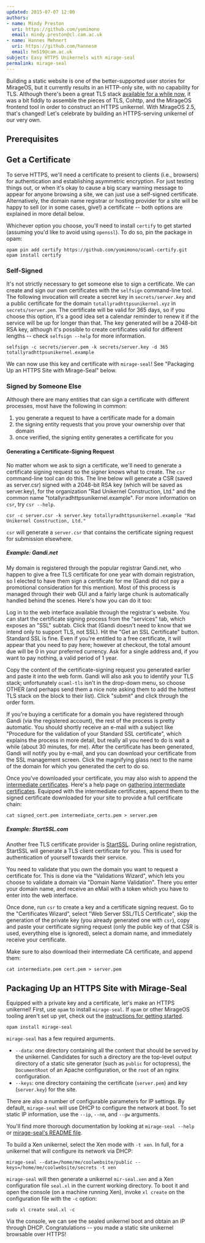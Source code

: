```yaml
---
updated: 2015-07-07 12:00
authors:
- name: Mindy Preston
  uri: https://github.com/yomimono
  email: mindy.preston@cl.cam.ac.uk
- name: Hannes Mehnert
  uri: https://github.com/hannesm
  email: hm519@cam.ac.uk
subject: Easy HTTPS Unikernels with mirage-seal
permalink: mirage-seal
---
```


Building a static website is one of the better-supported user stories for MirageOS, but it currently results in an HTTP-only site, with no capability for TLS.  Although there's been a great TLS stack [available for a while now](https://mirage.io/blog/introducing-ocaml-tls), it was a bit fiddly to assemble the pieces of TLS, Cohttp, and the MirageOS frontend tool in order to construct an HTTPS unikernel.  With MirageOS 2.5, that's changed!  Let's celebrate by building an HTTPS-serving unikernel of our very own.

## Prerequisites

## Get a Certificate

To serve HTTPS, we'll need a certificate to present to clients (i.e., browsers) for authentication and establishing asymmetric encryption. For just testing things out, or when it's okay to cause a big scary warning message to appear for anyone browsing a site, we can just use a self-signed certificate.  Alternatively, the domain name registrar or hosting provider for a site will be happy to sell (or in some cases, give!) a certificate -- both options are explained in more detail below.

Whichever option you choose, you'll need to install `certify` to get started (assuming you'd like to avoid using `openssl`).  To do so, pin the package in opam:

```
opam pin add certify https://github.com/yomimono/ocaml-certify.git
opam install certify
```

### Self-Signed

It's not strictly necessary to get someone else to sign a certificate. We can create and sign our own certificates with the `selfsign` command-line tool.  The following invocation will create a secret key in `secrets/server.key` and a public certificate for the domain `totallyradhttpsunikernel.xyz` in `secrets/server.pem`.  The certificate will be valid for 365 days, so if you choose this option, it's a good idea set a calendar reminder to renew it if the service will be up for longer than that.  The key generated will be a 2048-bit RSA key, although it's possible to create certificates valid for different lengths -- check `selfsign --help` for more information.

```
selfsign -c secrets/server.pem -k secrets/server.key -d 365 totallyradhttpsunikernel.example
```

We can now use this key and certificate with `mirage-seal`!  See "Packaging Up an HTTPS Site with Mirage-Seal" below.

### Signed by Someone Else

Although there are many entities that can sign a certificate with different processes, most have the following in common:

1) you generate a request to have a certificate made for a domain
2) the signing entity requests that you prove your ownership over that domain
3) once verified, the signing entity generates a certificate for you

#### Generating a Certificate-Signing Request

No matter whom we ask to sign a certificate, we'll need to generate a certificate signing request so the signer knows what to create.  The `csr` command-line tool can do this.  The line below will generate a CSR (saved as server.csr) signed with a 2048-bit RSA key (which will be saved as server.key), for the organization "Rad Unikernel Construction, Ltd." and the common name "totallyradhttpsunikernel.example".  For more information on `csr`, try `csr --help`.

```
csr -c server.csr -k server.key totallyradhttpsunikernel.example "Rad Unikernel Construction, Ltd."
```

`csr` will generate a `server.csr` that contains the certificate signing request for submission elsewhere.

##### Example: Gandi.net

My domain is registered through the popular registrar Gandi.net, who happen to give a free TLS certificate for one year with domain registration, so I elected to have them sign a certificate for me (Gandi did not pay a promotional consideration for this mention).  Most of this process is managed through their web GUI and a fairly large chunk is automatically handled behind the scenes.  Here's how you can do it too:

Log in to the web interface available through the registrar's website.  You can start the certificate signing process from the "services" tab, which exposes an "SSL" subtab.  Click that (Gandi doesn't need to know that we intend only to support TLS, not SSL).  Hit the "Get an SSL Certificate" button.  Standard SSL is fine.  Even if you're entitled to a free certificate, it will appear that you need to pay here; however at checkout, the total amount due will be 0 in your preferred currency.  Ask for a single address and, if you want to pay nothing, a valid period of 1 year.

Copy the content of the certificate-signing request you generated earlier and paste it into the web form.  Gandi will also ask you to identify your TLS stack; unfortunately `ocaml-tls` isn't in the drop-down menu, so choose OTHER (and perhaps send them a nice note asking them to add the hottest TLS stack on the block to their list).  Click "submit" and click through the order form.

If you're buying a certificate for a domain you have registered through Gandi (via the registered account), the rest of the process is pretty automatic.  You should shortly receive an e-mail with a subject like "Procedure for the validation of your Standard SSL certificate", which explains the process in more detail, but really all you need to do is wait a while (about 30 minutes, for me).  After the certificate has been generated, Gandi will notify you by e-mail, and you can download your certificate from the SSL management screen.  Click the magnifying glass next to the name of the domain for which you generated the cert to do so.

Once you've downloaded your certificate, you may also wish to append the [intermediate certificates](https://en.wikipedia.org/wiki/Intermediate_certificate_authorities).  Here's a help page on [gathering intermediate certificates](https://wiki.gandi.net/en/ssl/intermediate).  Equipped with the intermediate certificates, append them to the signed certificate downloaded for your site to provide a full certificate chain:

```
cat signed_cert.pem intermediate_certs.pem > server.pem
```

##### Example: StartSSL.com

Another free TLS certificate provider is [StartSSL](https://www.startssl.com).  During online registration, StartSSL will generate a TLS client certificate for you.  This is used for authentication of yourself towards their service.

You need to validate that you own the domain you want to request a certificate for.  This is done via the "Validations Wizard", which lets you choose to validate a domain via "Domain Name Validation".  There you enter your domain name, and receive an eMail with a token which you have to enter into the web interface.

Once done, run `csr` to create a key and a certificate signing request.  Go to the "Certificates Wizard", select "Web Server SSL/TLS Certificate", skip the generation of the private key (you already generated one with `csr`), copy and paste your certificate signing request (only the public key of that CSR is used, everything else is ignored), select a domain name, and immediately receive your certificate.

Make sure to also download their intermediate CA certificate, and append them:

```
cat intermediate.pem cert.pem > server.pem
```

## Packaging Up an HTTPS Site with Mirage-Seal

Equipped with a private key and a certificate, let's make an HTTPS unikernel!  First, use `opam` to install `mirage-seal`.  If `opam` or other MirageOS tooling aren't set up yet, check out the [instructions for getting started](https://mirage.io/docs/install).

```
opam install mirage-seal
```

`mirage-seal` has a few required arguments. 

* `--data`: one directory containing all the content that should be served by the unikernel.  Candidates for such a directory are the top-level output directory of a static site generator (such as `public` for octopress), the `DocumentRoot` of an Apache configuration, or the `root` of an nginx configuration.
* `--keys`: one directory containing the certificate (`server.pem`) and key (`server.key`) for the site.

There are also a number of configurable parameters for IP settings.  By default, `mirage-seal` will use DHCP to configure the network at boot.  To set static IP information, use the `--ip`, `--nm`, and `--gw` arguments.

You'll find more thorough documentation by looking at `mirage-seal --help` or [mirage-seal's README file](https://github.com/mirage/mirage-seal/blob/master/README.md).

To build a Xen unikernel, select the Xen mode with `-t xen`.  In full, for a unikernel that will configure its network via DHCP:

```
mirage-seal --data=/home/me/coolwebsite/public --keys=/home/me/coolwebsite/secrets -t xen
```

`mirage-seal` will then generate a unikernel `mir-seal.xen` and a Xen configuration file `seal.xl` in the current working directory.  To boot it and open the console (on a machine running Xen), invoke `xl create` on the configuration file with the `-c` option:

```
sudo xl create seal.xl -c
```

Via the console, we can see the sealed unikernel boot and obtain an IP through DHCP.  Congratulations -- you made a static site unikernel browsable over HTTPS!

